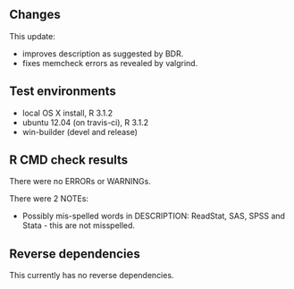 ## Changes

This update:

* improves description as suggested by BDR.
* fixes memcheck errors as revealed by valgrind.

## Test environments
* local OS X install, R 3.1.2
* ubuntu 12.04 (on travis-ci), R 3.1.2
* win-builder (devel and release)

## R CMD check results
There were no ERRORs or WARNINGs. 

There were 2 NOTEs:

* Possibly mis-spelled words in DESCRIPTION:
  ReadStat, SAS, SPSS and Stata - this are not misspelled.

## Reverse dependencies
This currently has no reverse dependencies.
